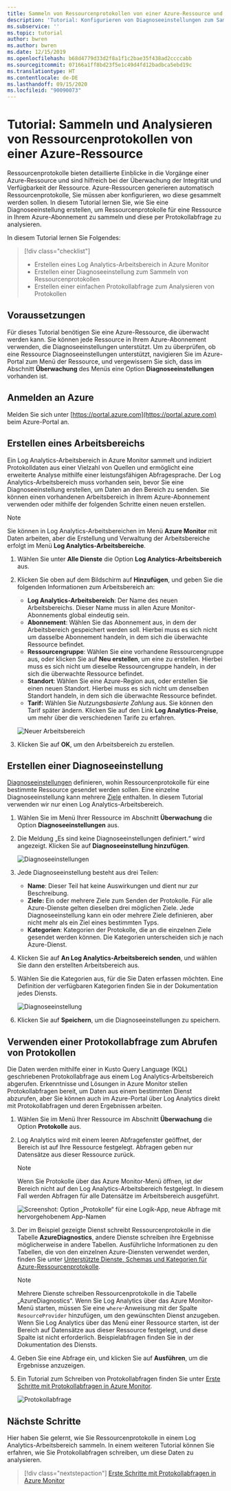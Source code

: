 ```yaml
---
title: Sammeln von Ressourcenprotokollen von einer Azure-Ressource und Analysieren der Protokolle mit Azure Monitor
description: 'Tutorial: Konfigurieren von Diagnoseeinstellungen zum Sammeln von Ressourcenprotokollen von einer Azure-Ressource in einem Log Analytics-Arbeitsbereich, wo diese per Protokollabfrage analysiert werden können.'
ms.subservice: ''
ms.topic: tutorial
author: bwren
ms.author: bwren
ms.date: 12/15/2019
ms.openlocfilehash: b68d4779d33d2f8a1f1c2bae35f438ad2ccccabb
ms.sourcegitcommit: 07166a1ff8bd23f5e1c49d4fd12badbca5ebd19c
ms.translationtype: HT
ms.contentlocale: de-DE
ms.lasthandoff: 09/15/2020
ms.locfileid: "90090073"
---
```

# <a name="tutorial-collect-and-analyze-resource-logs-from-an-azure-resource"></a>Tutorial: Sammeln und Analysieren von Ressourcenprotokollen von einer Azure-Ressource

Ressourcenprotokolle bieten detaillierte Einblicke in die Vorgänge einer Azure-Ressource und sind hilfreich bei der Überwachung der Integrität und Verfügbarkeit der Ressource. Azure-Ressourcen generieren automatisch Ressourcenprotokolle, Sie müssen aber konfigurieren, wo diese gesammelt werden sollen. In diesem Tutorial lernen Sie, wie Sie eine Diagnoseeinstellung erstellen, um Ressourcenprotokolle für eine Ressource in Ihrem Azure-Abonnement zu sammeln und diese per Protokollabfrage zu analysieren.

In diesem Tutorial lernen Sie Folgendes:

> [!div class="checklist"]
> * Erstellen eines Log Analytics-Arbeitsbereich in Azure Monitor
> * Erstellen einer Diagnoseeinstellung zum Sammeln von Ressourcenprotokollen 
> * Erstellen einer einfachen Protokollabfrage zum Analysieren von Protokollen


## <a name="prerequisites"></a>Voraussetzungen

Für dieses Tutorial benötigen Sie eine Azure-Ressource, die überwacht werden kann. Sie können jede Ressource in Ihrem Azure-Abonnement verwenden, die Diagnoseeinstellungen unterstützt. Um zu überprüfen, ob eine Ressource Diagnoseeinstellungen unterstützt, navigieren Sie im Azure-Portal zum Menü der Ressource, und vergewissern Sie sich, dass im Abschnitt **Überwachung** des Menüs eine Option **Diagnoseeinstellungen** vorhanden ist.


## <a name="log-in-to-azure"></a>Anmelden an Azure
Melden Sie sich unter [https://portal.azure.com](https://portal.azure.com) beim Azure-Portal an.


## <a name="create-a-workspace"></a>Erstellen eines Arbeitsbereichs
Ein Log Analytics-Arbeitsbereich in Azure Monitor sammelt und indiziert Protokolldaten aus einer Vielzahl von Quellen und ermöglicht eine erweiterte Analyse mithilfe einer leistungsfähigen Abfragesprache. Der Log Analytics-Arbeitsbereich muss vorhanden sein, bevor Sie eine Diagnoseeinstellung erstellen, um Daten an den Bereich zu senden. Sie können einen vorhandenen Arbeitsbereich in Ihrem Azure-Abonnement verwenden oder mithilfe der folgenden Schritte einen neuen erstellen. 

> [!NOTE]
> Sie können in Log Analytics-Arbeitsbereichen im Menü **Azure Monitor** mit Daten arbeiten, aber die Erstellung und Verwaltung der Arbeitsbereiche erfolgt im Menü **Log Analytics-Arbeitsbereiche**.

1. Wählen Sie unter **Alle Dienste** die Option **Log Analytics-Arbeitsbereich** aus.
2. Klicken Sie oben auf dem Bildschirm auf **Hinzufügen**, und geben Sie die folgenden Informationen zum Arbeitsbereich an:
   - **Log Analytics-Arbeitsbereich**: Der Name des neuen Arbeitsbereichs. Dieser Name muss in allen Azure Monitor-Abonnements global eindeutig sein.
   - **Abonnement**: Wählen Sie das Abonnement aus, in dem der Arbeitsbereich gespeichert werden soll. Hierbei muss es sich nicht um dasselbe Abonnement handeln, in dem sich die überwachte Ressource befindet.
   - **Ressourcengruppe**: Wählen Sie eine vorhandene Ressourcengruppe aus, oder klicken Sie auf **Neu erstellen**, um eine zu erstellen. Hierbei muss es sich nicht um dieselbe Ressourcengruppe handeln, in der sich die überwachte Ressource befindet.
   - **Standort**: Wählen Sie eine Azure-Region aus, oder erstellen Sie einen neuen Standort. Hierbei muss es sich nicht um denselben Standort handeln, in dem sich die überwachte Ressource befindet.
   - **Tarif:** Wählen Sie *Nutzungsbasierte Zahlung* aus. Sie können den Tarif später ändern. Klicken Sie auf den Link **Log Analytics-Preise**, um mehr über die verschiedenen Tarife zu erfahren.

    ![Neuer Arbeitsbereich](media/tutorial-resource-logs/new-workspace.png)

3. Klicken Sie auf **OK**, um den Arbeitsbereich zu erstellen.

## <a name="create-a-diagnostic-setting"></a>Erstellen einer Diagnoseeinstellung
[Diagnoseeinstellungen](../platform/diagnostic-settings.md) definieren, wohin Ressourcenprotokolle für eine bestimmte Ressource gesendet werden sollen. Eine einzelne Diagnoseeinstellung kann mehrere [Ziele](../platform/diagnostic-settings.md#destinations) enthalten. In diesem Tutorial verwenden wir nur einen Log Analytics-Arbeitsbereich.

1. Wählen Sie im Menü Ihrer Ressource im Abschnitt **Überwachung** die Option **Diagnoseeinstellungen** aus.
2. Die Meldung „Es sind keine Diagnoseeinstellungen definiert.“ wird angezeigt. Klicken Sie auf **Diagnoseeinstellung hinzufügen**.

    ![Diagnoseeinstellungen](media/tutorial-resource-logs/diagnostic-settings.png)

3. Jede Diagnoseeinstellung besteht aus drei Teilen:
 
   - **Name**: Dieser Teil hat keine Auswirkungen und dient nur zur Beschreibung.
   - **Ziele:** Ein oder mehrere Ziele zum Senden der Protokolle. Für alle Azure-Dienste gelten dieselben drei möglichen Ziele. Jede Diagnoseeinstellung kann ein oder mehrere Ziele definieren, aber nicht mehr als ein Ziel eines bestimmten Typs. 
   - **Kategorien**: Kategorien der Protokolle, die an die einzelnen Ziele gesendet werden können. Die Kategorien unterscheiden sich je nach Azure-Dienst.

4. Klicken Sie auf **An Log Analytics-Arbeitsbereich senden**, und wählen Sie dann den erstellten Arbeitsbereich aus.
5. Wählen Sie die Kategorien aus, für die Sie Daten erfassen möchten. Eine Definition der verfügbaren Kategorien finden Sie in der Dokumentation jedes Diensts.

    ![Diagnoseeinstellung](media/tutorial-resource-logs/diagnostic-setting.png)

6. Klicken Sie auf **Speichern**, um die Diagnoseeinstellungen zu speichern.

    
 
 ## <a name="use-a-log-query-to-retrieve-logs"></a>Verwenden einer Protokollabfrage zum Abrufen von Protokollen
Die Daten werden mithilfe einer in Kusto Query Language (KQL) geschriebenen Protokollabfrage aus einem Log Analytics-Arbeitsbereich abgerufen. Erkenntnisse und Lösungen in Azure Monitor stellen Protokollabfragen bereit, um Daten aus einem bestimmten Dienst abzurufen, aber Sie können auch im Azure-Portal über Log Analytics direkt mit Protokollabfragen und deren Ergebnissen arbeiten. 

1. Wählen Sie im Menü Ihrer Ressource im Abschnitt **Überwachung** die Option **Protokolle** aus.
2. Log Analytics wird mit einem leeren Abfragefenster geöffnet, der Bereich ist auf Ihre Ressource festgelegt. Abfragen geben nur Datensätze aus dieser Ressource zurück.

    > [!NOTE]
    > Wenn Sie Protokolle über das Azure Monitor-Menü öffnen, ist der Bereich nicht auf den Log Analytics-Arbeitsbereich festgelegt. In diesem Fall werden Abfragen für alle Datensätze im Arbeitsbereich ausgeführt.
   
    ![Screenshot: Option „Protokolle“ für eine Logik-App, neue Abfrage mit hervorgehobenem App-Namen](media/tutorial-resource-logs/logs.png)

4. Der im Beispiel gezeigte Dienst schreibt Ressourcenprotokolle in die Tabelle **AzureDiagnostics**, andere Dienste schreiben ihre Ergebnisse möglicherweise in andere Tabellen. Ausführliche Informationen zu den Tabellen, die von den einzelnen Azure-Diensten verwendet werden, finden Sie unter [Unterstützte Dienste, Schemas und Kategorien für Azure-Ressourcenprotokolle](../platform/resource-logs-schema.md).

    > [!NOTE]
    > Mehrere Dienste schreiben Ressourcenprotokolle in die Tabelle „AzureDiagnostics“. Wenn Sie Log Analytics über das Azure Monitor-Menü starten, müssen Sie eine `where`-Anweisung mit der Spalte `ResourceProvider` hinzufügen, um den gewünschten Dienst anzugeben. Wenn Sie Log Analytics über das Menü einer Ressource starten, ist der Bereich auf Datensätze aus dieser Ressource festgelegt, und diese Spalte ist nicht erforderlich. Beispielabfragen finden Sie in der Dokumentation des Diensts.


5. Geben Sie eine Abfrage ein, und klicken Sie auf **Ausführen**, um die Ergebnisse anzuzeigen. 
6. Ein Tutorial zum Schreiben von Protokollabfragen finden Sie unter [Erste Schritte mit Protokollabfragen in Azure Monitor](../log-query/get-started-queries.md).

    ![Protokollabfrage](media/tutorial-resource-logs/log-query-1.png)




## <a name="next-steps"></a>Nächste Schritte
Hier haben Sie gelernt, wie Sie Ressourcenprotokolle in einem Log Analytics-Arbeitsbereich sammeln. In einem weiteren Tutorial können Sie erfahren, wie Sie Protokollabfragen schreiben, um diese Daten zu analysieren.

> [!div class="nextstepaction"]
> [Erste Schritte mit Protokollabfragen in Azure Monitor](../log-query/get-started-queries.md)
